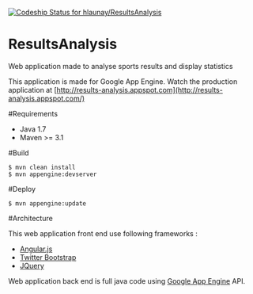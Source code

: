 [ ![Codeship Status for hlaunay/ResultsAnalysis](https://www.codeship.io/projects/051bbbd0-105c-0132-57ce-62b73368b06b/status)](https://www.codeship.io/projects/32849)


ResultsAnalysis
===============

Web application made to analyse sports results and display statistics

This application is made for Google App Engine. Watch the production 
application at [http://results-analysis.appspot.com](http://results-analysis.appspot.com/)

#Requirements

* Java 1.7
* Maven >= 3.1

#Build

    $ mvn clean install
    $ mvn appengine:devserver
    
#Deploy

    $ mvn appengine:update
    
#Architecture

This web application front end use following frameworks : 

* [Angular.js](https://angularjs.org/)
* [Twitter Bootstrap](http://getbootstrap.com/)
* [JQuery](http://jquery.com/)

Web application back end is full java code using [Google App Engine](https://developers.google.com/appengine/) API.
